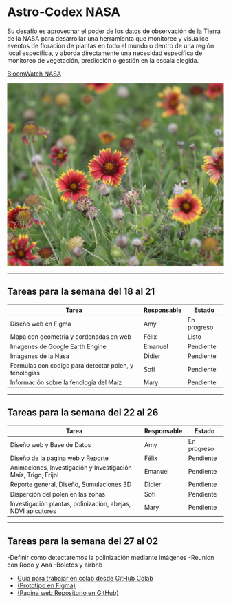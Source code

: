 # Astro-Codex NASA
Su desafío es aprovechar el poder de los datos de observación de la Tierra de la NASA para desarrollar una herramienta que monitoree y visualice eventos de floración de plantas en todo el mundo o dentro de una región local específica, y aborda directamente una necesidad específica de monitoreo de vegetación, predicción o gestión en la escala elegida.
 
 [BloomWatch NASA](https://www.spaceappschallenge.org/2025/challenges/bloomwatch-an-earth-observation-application-for-global-flowering-phenology/?tab=details)
 
 ![BLOOMWATCH](assets/images/BloomWatch.jpg)
 
 ---
 
 ## Tareas para la semana del 18 al 21

| Tarea | Responsable | Estado |
|-------|-------------|--------|
| Diseño web en Figma | Amy | En progreso |
| Mapa con geometria y cordenadas en web | Félix | Listo |
| Imagenes de Google Earth Engine | Emanuel | Pendiente |
| Imagenes de la Nasa | Didier | Pendiente |
| Formulas con codigo para detectar polen, y fenologías | Sofi | Pendiente |
| Información sobre la fenología del Maíz |   Mary      | Pendiente |
 
 ---

## Tareas para la semana del 22 al 26 

| Tarea | Responsable | Estado |
|-------|-------------|--------|
| Diseño web y Base de Datos | Amy | En progreso |
| Diseño de la pagina web y Reporte | Félix | Pendiente |
| Animaciones, Investigación y Investigación Maíz, Trigo, Frijol | Emanuel | Pendiente |
| Reporte general, Diseño, Sumulaciones 3D | Didier | Pendiente |
| Disperción del polen en las zonas | Sofi | Pendiente |
| Investigación plantas, polinización, abejas, NDVI apicutores | Mary | Pendiente |

---


## Tareas para la semana del 27 al 02 
-Definir como detectaremos la polinización mediante imágenes 
-Reunion con Rodo y Ana 
-Boletos y airbnb

* [Guia para trabajar en colab desde GitHub Colab](Guia)
* [(Prototipo en Figma)](https://www.figma.com/site/WVLBzxRr8Yb6DWZpjeD0M7/Untitled?node-id=0-3&t=HE5KVVbup1LbzWQS-1)
* [(Pagina web Repositorio en GitHub)]()



